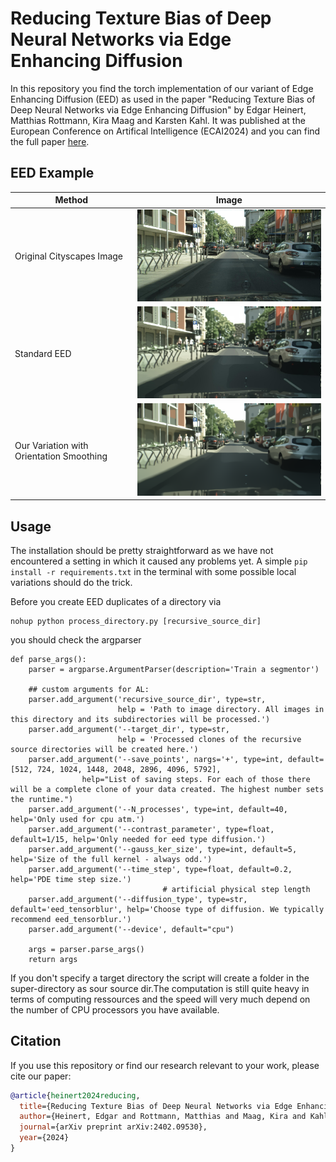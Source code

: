 # Reducing Texture Bias of Deep Neural Networks via Edge Enhancing Diffusion

In this repository you find the torch implementation of our variant of Edge Enhancing Diffusion (EED) as used in the paper "Reducing Texture Bias of Deep Neural Networks via Edge Enhancing Diffusion" by Edgar Heinert, Matthias Rottmann, Kira Maag and Karsten Kahl. It was published at the European Conference on Artifical Intelligence (ECAI2024) and you can find the full paper [here](https://ebooks.iospress.nl/doi/10.3233/FAIA240540).

## EED Example

| Method                            | Image                                                                                  |
|------------------------------------|----------------------------------------------------------------------------------------|
| Original Cityscapes Image          | <img src="Example/Original_frankfurt_000001_028335_leftImg8bit.jpg" width="500"/>       |
| Standard EED                       | <img src="Example/DiffusionNOOrientation5792_frankfurt_000001_028335_leftImg8bit.jpg" width="500"/> |
| Our Variation with Orientation Smoothing | <img src="Example/DiffusionWithOrientation5792_frankfurt_000001_028335_leftImg8bit.png" width="500"/>

## Usage

The installation should be pretty straightforward as we have not encountered a setting in which it caused any problems yet. A simple `pip install -r requirements.txt` in the terminal with some possible local variations should do the trick. 

Before you create EED duplicates of a directory via
```
nohup python process_directory.py [recursive_source_dir]
```
you should check the argparser

```
def parse_args():
    parser = argparse.ArgumentParser(description='Train a segmentor')
    
    ## custom arguments for AL:
    parser.add_argument('recursive_source_dir', type=str,
                        help = 'Path to image directory. All images in this directory and its subdirectories will be processed.')
    parser.add_argument('--target_dir', type=str,
                        help = 'Processed clones of the recursive source directories will be created here.')
    parser.add_argument('--save_points', nargs='+', type=int, default=[512, 724, 1024, 1448, 2048, 2896, 4096, 5792],
                help="List of saving steps. For each of those there will be a complete clone of your data created. The highest number sets the runtime.")
    parser.add_argument('--N_processes', type=int, default=40, help='Only used for cpu atm.')
    parser.add_argument('--contrast_parameter', type=float, default=1/15, help='Only needed for eed type diffusion.')
    parser.add_argument('--gauss_ker_size', type=int, default=5, help='Size of the full kernel - always odd.')
    parser.add_argument('--time_step', type=float, default=0.2, help='PDE time step size.')
                                  # artificial physical step length
    parser.add_argument('--diffusion_type', type=str, default='eed_tensorblur', help='Choose type of diffusion. We typically recommend eed_tensorblur.')
    parser.add_argument('--device', default="cpu")
    
    args = parser.parse_args()
    return args
```
If you don't specify a target directory the script will create a folder in the super-directory as sour source dir.The computation is still quite heavy in terms of computing ressources and the speed will very much depend on the number of CPU processors you have available.

## Citation

If you use this repository or find our research relevant to your work, please cite our paper:

```bibtex
@article{heinert2024reducing,
  title={Reducing Texture Bias of Deep Neural Networks via Edge Enhancing Diffusion},
  author={Heinert, Edgar and Rottmann, Matthias and Maag, Kira and Kahl, Karsten},
  journal={arXiv preprint arXiv:2402.09530},
  year={2024}
}
```
